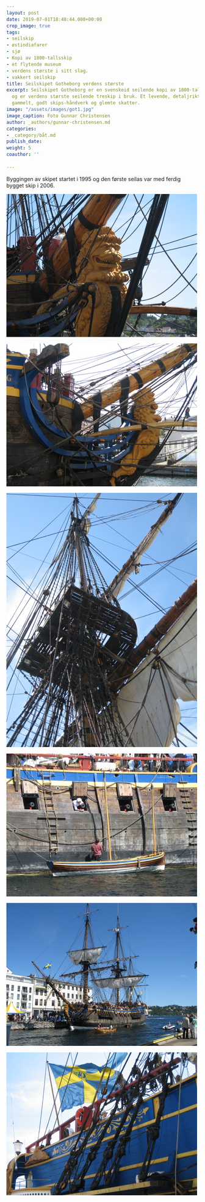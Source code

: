 ```yaml
---
layout: post
date: 2019-07-01T18:48:44.000+00:00
crop_image: true
tags:
- seilskip
- østindiafarer
- sjø
- Kopi av 1800-tallsskip
- et flytende museum
- verdens største i sitt slag.
- vakkert seilskip
title: Seilskipet Gotheborg verdens største
excerpt: Seilskipet Gotheborg er en svenskeid seilende kopi av 1800-talls Øst-indiafarer
  og er verdens største seilende treskip i bruk. Et levende, detaljrikt museum med
  gammelt, godt skips-håndverk og glemte skatter.
image: "/assets/images/got1.jpg"
image_caption: Foto Gunnar Christensen
author: _authors/gunnar-christensen.md
categories:
- _category/båt.md
publish_date: 
weight: 5
coauthor: ''

---
```

Byggingen av skipet startet i 1995 og den første seilas var med ferdig bygget skip i 2006.

![](/assets/images/got8.jpg)

![](/assets/images/got5.jpg)

![](/assets/images/got3.jpg)

![](/assets/images/got9.jpg)

![](/assets/images/got7.jpg)

![](/assets/images/got2.jpg)